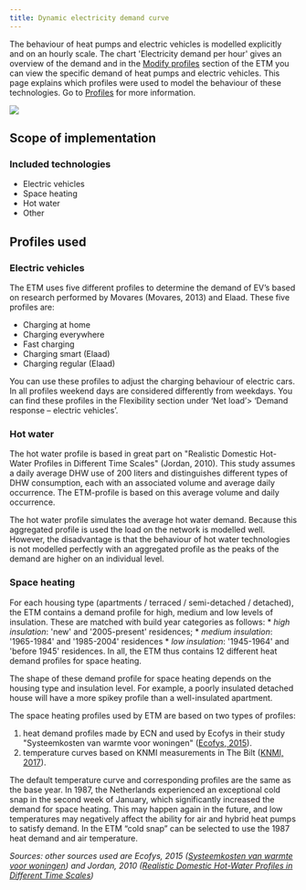 ```yaml
---
title: Dynamic electricity demand curve
---
```


The behaviour of heat pumps and electric vehicles is modelled explicitly and on an hourly scale. The chart 'Electricity demand per hour' gives an overview of the demand and in the [Modify profiles](https://pro.energytransitionmodel.com/scenario/flexibility/curve_upload/upload-curves) section of the ETM you can view the specific demand of heat pumps and electric vehicles. This page explains which profiles were used to model the behaviour of these technologies. Go to [Profiles](/main/profiles) for more information.

![](/img/docs/dynamic_electricity_demand.png)

## Scope of implementation

### Included technologies
- Electric vehicles
- Space heating
- Hot water
- Other

## Profiles used

### Electric vehicles

The ETM uses five different profiles to determine the demand of EV’s based on research performed by Movares (Movares, 2013) and Elaad. These five profiles are:

- Charging at home
- Charging everywhere
- Fast charging
- Charging smart (Elaad)
- Charging regular (Elaad)

You can use these profiles to adjust the charging behaviour of electric cars. In all profiles weekend days are considered differently from weekdays. You can find these profiles in the Flexibility section under ‘Net load’> ‘Demand response – electric vehicles’. 

### Hot water

The hot water profile is based in great part on "Realistic Domestic Hot-Water Profiles in Different Time Scales" (Jordan, 2010). This study assumes a daily average DHW use of 200 liters and distinguishes different types of DHW consumption, each with an associated volume and average daily occurrence. The ETM-profile is based on this average volume and daily occurrence.

The hot water profile simulates the average hot water demand. Because this aggregated profile is used the load on the network is modelled well. However, the disadvantage is that the behaviour of hot water technologies is not modelled perfectly with an aggregated profile as the peaks of the demand are higher on an individual level.

### Space heating
For each housing type (apartments / terraced / semi-detached / detached), the ETM contains a demand profile for high, medium and low levels of insulation. These are matched with build year categories as follows:
    * _high insulation_: 'new' and '2005-present' residences;
    * _medium insulation_: '1965-1984' and '1985-2004' residences 
    * _low insulation_: '1945-1964' and 'before 1945' residences. 
In all, the ETM thus contains 12 different heat demand profiles for space heating.

The shape of these demand profile for space heating depends on the housing type and insulation level. For example, a poorly insulated detached house will have a more spikey profile than a well-insulated apartment. 

The space heating profiles used by ETM are based on two types of profiles:
1. heat demand profiles made by ECN and used by Ecofys in their study "Systeemkosten van warmte voor woningen" ([Ecofys, 2015](#references)). 
2. temperature curves based on KNMI measurements in The Bilt ([KNMI, 2017](#references)).

The default temperature curve and corresponding profiles are the same as the base year. In 1987, the Netherlands experienced an exceptional cold snap in the second week of January, which significantly increased the demand for space heating. This may happen again in the future, and low temperatures may negatively affect the ability for air and hybrid heat pumps to satisfy demand. In the ETM “cold snap” can be selected to use the 1987 heat demand and air temperature.

_Sources: other sources used are Ecofys, 2015 ([Systeemkosten van warmte voor woningen](https://refman.energytransitionmodel.com/publications/2063)) and Jordan, 2010 ([Realistic Domestic Hot-Water Profiles in Different Time Scales](https://refman.energytransitionmodel.com/publications/2065))_


